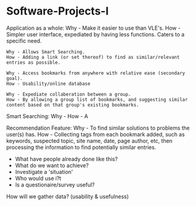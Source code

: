 # Software-Projects-I

Application as a whole:
	Why - Make it easier to use than VLE's.
	How - Simpler user interface, expediated by having less functions. Caters to a specific need.

	Why - Allows Smart Searching.
	How - Adding a link (or set thereof) to find as similar/relevant entries as possible.

	Why - Access bookmarks from anywhere with relative ease (secondary goal).
	How - Usability/online database

	Why - Expediate collaberation between a group.
	How - By allowing a group list of bookmarks, and suggesting similar content based on that group's existing bookmarks.

Smart Searching:
	Why - 
	How - A

Recommendation Feature:
	Why - To find similar solutions to problems the user(s) has.
	How - Collecting tags from each bookmark added, such as keywords, suspected topic, site name, date, page author, etc, then processing the information to find potentially similar entries.



- What have people already done like this?
- What do we want to achieve?
- Investigate a 'situation'
- Who would use i?t
- Is a questionaire/survey useful?

How will we gather data? (usability & usefulness)
